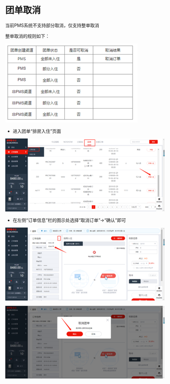 # 团单取消

当前PMS系统不支持部分取消，仅支持整单取消

整单取消的规则如下：

![](../../../.gitbook/assets/image%20%28604%29.png)

* 进入团单“排房入住”页面

![](../../../.gitbook/assets/image%20%28566%29.png)

* 在左侧“订单信息”栏的图示处选择“取消订单”→“确认”即可

![](../../../.gitbook/assets/image%20%28573%29.png)

![](../../../.gitbook/assets/image%20%28349%29.png)

